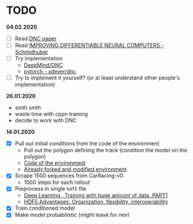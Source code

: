 # TODO

**04.02.2020**
- [ ] Read [DNC paper](https://www.gwern.net/docs/rl/2016-graves.pdf)
- [ ] Read [IMPROVING DIFFERENTIABLE NEURAL COMPUTERS - Schmidhuber](https://openreview.net/pdf?id=HyGEM3C9KQ)
- [ ] Try implementation
   - [DeepMind/DNC](https://github.com/deepmind/dnc)
   - [pytorch - xdever/dnc](https://github.com/xdever/dnc)
- [ ] Try to implement it yourself? (or at least understand other people's implementation)

**26.01.2020**
- smth smth
- waste time with cppn training
- decide to work with DNC

**14.01.2020**
- [x] Pull out initial conditions from the code of the environment
   - Pull out the polygon defining the track (condition the model on the polygon)
   - [Code of the environment](https://github.com/openai/gym/blob/master/gym/envs/box2d/car_racing.py)
   - [Already forked and modified environment](https://github.com/hrc2da/CarRacing)
- [x] Scrape 1500 sequences from CarRacing-v0
   - 1000 steps for each rollout
- [x] Preprocess in single `hdf5` file
   - [Deep Learning . Training with huge amount of data .PART1](https://medium.com/@cristianzantedeschi/deep-learning-regression-feeding-huge-amount-of-data-to-gpu-performance-considerations-2934d32ab315)
   - [HDF5 Advantages: Organization, flexibility, interoperability](https://stackoverflow.com/questions/27710245/is-there-an-analysis-speed-or-memory-usage-advantage-to-using-hdf5-for-large-arr)
- [x] Train conditioned model
- [x] Make model probabilistic (might leave for next 
